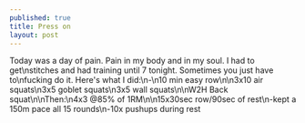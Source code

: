 ```yaml
---
published: true
title: Press on
layout: post
---
```

Today was a day of pain. Pain in my body and in my soul. I had to get\nstitches and had training until 7 tonight. Sometimes you just have to\nfucking do it. Here\'s what I did:\n-\n10 min easy row\n\n3x10 air squats\n3x5 goblet squats\n3x5 wall squats\n\nW2H Back squat\n\nThen:\n4x3 @85% of 1RM\n\n15x30sec row/90sec of rest\n-kept a 150m pace all 15 rounds\n-10x pushups during rest
